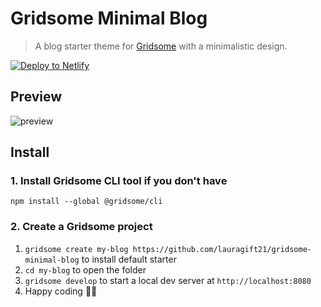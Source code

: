 # Gridsome Minimal Blog

> A blog starter theme for [Gridsome]() with a minimalistic design.

<!-- Markdown snippet -->
[![Deploy to Netlify](https://www.netlify.com/img/deploy/button.svg)](https://app.netlify.com/start/deploy?repository=https://github.com/lauragift21/gridsome-minimal-blog)

## Preview

![preview](https://res.cloudinary.com/lauragift/image/upload/v1558648720/gridsome-minimal-blog_qqm49s.png)

## Install
### 1. Install Gridsome CLI tool if you don't have

`npm install --global @gridsome/cli`

### 2. Create a Gridsome project

1. `gridsome create my-blog https://github.com/lauragift21/gridsome-minimal-blog` to install default starter
2. `cd my-blog` to open the folder
3. `gridsome develop` to start a local dev server at `http://localhost:8080`
4. Happy coding 🎉🙌

